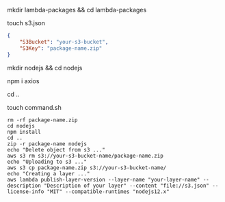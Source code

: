 
mkdir lambda-packages && cd lambda-packages

touch s3.json

```json
{
    "S3Bucket": "your-s3-bucket",
    "S3Key": "package-name.zip"
}
```

mkdir nodejs && cd nodejs

npm i axios

cd ..

touch command.sh

```
rm -rf package-name.zip
cd nodejs
npm install
cd ..
zip -r package-name nodejs
echo "Delete object from s3 ..."
aws s3 rm s3://your-s3-bucket-name/package-name.zip
echo "Uploading to s3 ..."
aws s3 cp package-name.zip s3://your-s3-bucket-name/
echo "Creating a layer ..."
aws lambda publish-layer-version --layer-name "your-layer-name" --description "Description of your layer" --content "file://s3.json" --license-info "MIT" --compatible-runtimes "nodejs12.x"
```
